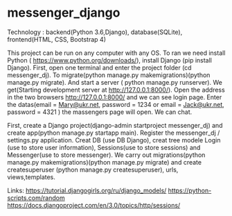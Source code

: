 # messenger_django

Technology : backend(Python 3.6,Django), database(SQLite), frontend(HTML, CSS, Bootstrap 4)

This project can be run on any computer with any OS. To ran we need install Python ( https://www.python.org/downloads/), 
install Django (pip install Django).
First, open one terminal and enter the project folder (cd messenger_dj).
To migrate(python manage.py makemigrations)(python manage.py migrate).
And start a server ( python manage.py runserver).
We get(Starting development server at http://127.0.0.1:8000/).
Open the address in the two browsers http://127.0.0.1:8000/ and we can see login page. 
Enter the datas(email = Mary@ukr.net, password = 1234 or email = Jack@ukr.net, password = 4321 )  the massengers page will open.
We can chat.


First, create a Django project(django-admin startproject messenger_dj) and create app(python manage.py startapp main).
Register the messenger_dj / settings.py application.
Creat DB (use DB Django), creat tree modele Login (use to store user information), Sessions(use to store sessions) and 
Messenger(use to store messenger).
We carry out migrations(python manage.py makemigrations)(python manage.py migrate) and create createsuperuser
(python manage.py createsuperuser), urls, views,templates.

Links:
https://tutorial.djangogirls.org/ru/django_models/
https://python-scripts.com/random
https://docs.djangoproject.com/en/3.0/topics/http/sessions/

